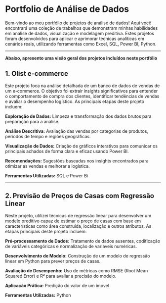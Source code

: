 # **Portfolio de Análise de Dados**
Bem-vindo ao meu portfólio de projetos de análise de dados! Aqui você encontrará uma coleção de trabalhos que demonstram minhas habilidades em análise de dados, visualização e modelagem preditiva. 
Estes projetos foram desenvolvidos para aplicar e aprimorar técnicas analíticas em cenários reais, utilizando ferramentas como Excel, SQL, Power BI, Python.
______________________________________________________________________________________________________________________________________________________________________________

**Abaixo, apresento uma visão geral dos projetos incluídos neste portfólio**

## **1. Olist e-commerce**
Este projeto foca na análise detalhada de um banco de dados de vendas de um e-commerce. O objetivo foi extrair insights significativos para entender o comportamento de compra dos clientes, identificar tendências de vendas e avaliar o desempenho logístico.
As principais etapas deste projeto incluem:

**Exploração de Dados:** Limpeza e transformação dos dados brutos para preparação para a análise.

**Análise Descritiva:** Avaliação das vendas por categorias de produtos, períodos de tempo e regiões geográficas.

**Visualização de Dados:** Criação de gráficos interativos para comunicar os principais achados de forma clara e eficaz usando Power BI.

**Recomendações:** Sugestões baseadas nos insights encontrados para otimizar as vendas e melhorar a logística.

**Ferramentas Utilizadas:** SQL e Power Bi

______________________________________________________________________________________________________________________________________________________________________________

## **2. Previsão de Preços de Casas com Regressão Linear**
Neste projeto, utilizei técnicas de regressão linear para desenvolver um modelo preditivo capaz de estimar o preço de casas com base em características como área construída, localização e outros atributos.
As etapas principais deste projeto incluem:

**Pré-processamento de Dados:** Tratamento de dados ausentes, codificação de variáveis categóricas e normalização de variáveis numéricas.

**Desenvolvimento de Modelo:** Construção de um modelo de regressão linear em Python para prever preços de casas.

**Avaliação de Desempenho:** Uso de métricas como RMSE (Root Mean Squared Error) e R² para avaliar a precisão do modelo.

**Aplicação Prática:** Predição do valor de um imóvel 

**Ferramentas Utilizadas:** Python
